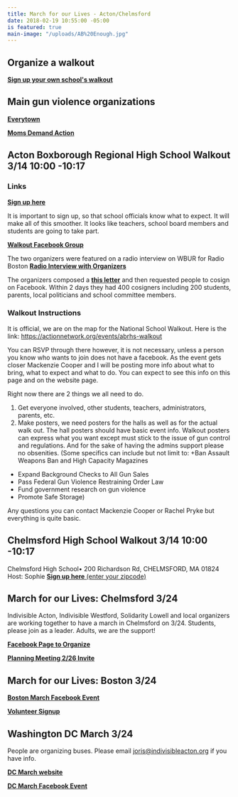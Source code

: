 ```yaml
---
title: March for our Lives - Acton/Chelmsford
date: 2018-02-19 10:55:00 -05:00
is featured: true
main-image: "/uploads/AB%20Enough.jpg"
---
```


## Organize a walkout

[**Sign up your own school's walkout**](https://www.womensmarch.com/empower)

## Main gun violence organizations
[**Everytown**](http://everytown.org/)

[**Moms Demand Action**](https://momsdemandaction.org/)

## Acton Boxborough Regional High School Walkout 3/14 10:00 -10:17 

### Links
[**Sign up here**](https://actionnetwork.org/events/abrhs-walkout)

It is important to sign up, so that school officials know what to expect. It will make all of this smoother. It looks like teachers, school board members and students are going to take part.

[**Walkout Facebook Group**](https://www.facebook.com/groups/169793903805492)

The two organizers were featured on a radio interview on WBUR for Radio Boston
[**Radio Interview with Organizers**](http://www.wbur.org/radioboston/2018/02/21/youth-activism-florida)

The organizers composed a [**this letter**](https://goo.gl/uXNxa6) and then requested people to cosign on Facebook. Within 2 days they had 400 cosigners including 200 students, parents, local politicians and school committee members.

### Walkout Instructions
It is official, we are on the map for the National School Walkout. Here is the link: https://actionnetwork.org/events/abrhs-walkout

You can RSVP through there however, it is not necessary, unless a person you know who wants to join does not have a facebook. As the event gets closer Mackenzie Cooper and I will be posting more info about what to bring, what to expect and what to do. You can expect to see this info on this page and on the website page.

Right now there are 2 things we all need to do.

1) Get everyone involved, other students, teachers, administrators, parents, etc.
2) Make posters, we need posters for the halls as well as for the actual walk out. The hall posters should have basic event info. Walkout posters can express what you want except must stick to the issue of gun control and regulations. And for the sake of having the admins support please no obsenities. (Some specifics can include but not limit to: 
+Ban Assault Weapons Ban and High Capacity Magazines
+ Expand Background Checks to All Gun Sales
+ Pass Federal Gun Violence Restraining Order Law
+ Fund government research on gun violence
+ Promote Safe Storage)

Any questions you can contact Mackenzie Cooper or Rachel Pryke but everything is quite basic.

## Chelmsford High School Walkout 3/14 10:00 -10:17 

Chelmsford High School• 200 Richardson Rd, CHELMSFORD, MA 01824
Host: Sophie
[**Sign up here** (enter your zipcode)](https://www.womensmarch.com/enough)

## March for our Lives: Chelmsford 3/24
Indivisible Acton, Indivisible Westford, Solidarity Lowell and local organizers are working together to have a march in Chelmsford on 3/24. Students, please join as a leader. Adults, we are the support!

[**Facebook Page to Organize**](https://www.facebook.com/enoughchelmsfordma/)

[**Planning Meeting 2/26 Invite**](https://www.facebook.com/events/159187648074134)

## March for our Lives: Boston 3/24
[**Boston March Facebook Event**](https://www.facebook.com/events/1607397545975790/)

[**Volunteer Signup**](https://actionnetwork.org/events/abrhs-walkout)

## Washington DC March 3/24
People are organizing buses. Please email joris@indivisibleacton.org if you have info.

[**DC March website**](https://www.marchforourlives.com)

[**DC March Facebook Event**](https://www.facebook.com/events/328400457654324/)

